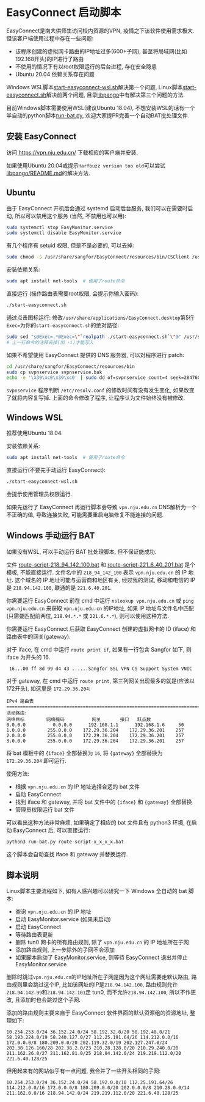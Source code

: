 # EasyConnect 启动脚本

EasyConnect是南大供师生访问校内资源的VPN, 疫情之下该软件使用需求极大. 但该客户端使用过程中存在一些问题:

- 该程序创建的虚拟网卡路由的IP地址过多(600+子网), 甚至将局域网(比如192.168开头)的IP进行了路由
- 不使用的情况下有以root权限运行的后台进程, 存在安全隐患
- Ubuntu 20.04 依赖关系存在问题

Windows WSL脚本[start-easyconnect-wsl.sh](start-easyconnect-wsl.sh)解决第一个问题, Linux脚本[start-easyconnect.sh](start-easyconnect.sh)解决前两个问题, 目录[libpango](libpango)中有解决第三个问题的方法.

目前Windows脚本需要使用WSL(建议Ubuntu 18.04), 不想安装WSL的话有一个半自动的python脚本[run-bat.py](run-bat.py), 欢迎大家提PR完善一个自动BAT批处理文件.

## 安装 EasyConnect

访问 <https://vpn.nju.edu.cn/> 下载相应的客户端并安装.

如果使用Ubuntu 20.04或提示`Harfbuzz version too old`可以尝试[libpango/README.md](libpango/README.md)的解决方法.

## Ubuntu

由于 EasyConnect 开机后会通过 systemd 启动后台服务, 我们可以在需要时启动, 所以可以禁用这个服务 (当然, 不禁用也可以用):

```bash
sudo systemctl stop EasyMonitor.service
sudo systemctl disable EasyMonitor.service
```

有几个程序有 setuid 权限, 但是不是必要的, 可以去掉:

```bash
sudo chmod -s /usr/share/sangfor/EasyConnect/resources/bin/CSClient /usr/share/sangfor/EasyConnect/resources/bin/ECAgent
```

安装依赖关系:

```bash
sudo apt install net-tools  # 使用了route命令
```

直接运行 (操作路由表需要root权限, 会提示你输入密码):

```bash
./start-easyconnect.sh
```

通过点击图标运行: 修改`/usr/share/applications/EasyConnect.desktop`第5行`Exec=`为你的`start-easyconnect.sh`的绝对路径:

```bash
sudo sed "s@Exec=.*@Exec=\"`realpath ./start-easyconnect.sh`\"@" /usr/share/applications/EasyConnect.desktop #-i
# 上一行命令的注释去掉(加 -i)才能写入
```

如果不希望使用 EasyConnect 提供的 DNS 服务器, 可以对程序进行 patch:

```bash
cd /usr/share/sangfor/EasyConnect/resources/bin
sudo cp svpnservice svpnservice.bak
echo -e '\x39\xc0\x39\xc0' | sudo dd of=svpnservice count=4 seek=284760 oflag=seek_bytes iflag=count_bytes conv=notrunc  # 39 c0: cmp eax, eax
```

`svpnservice` 程序判断 `/etc/resolv.conf` 的修改时间有没有发生变化, 如果改变了就将内容复写掉. 上面的命令修改了程序, 让程序认为文件始终没有被修改.

## Windows WSL

推荐使用Ubuntu 18.04.

安装依赖关系:

```bash
sudo apt install net-tools  # 使用了route命令
```

直接运行(不要先手动运行 EasyConnect):

```bash
./start-easyconnect-wsl.sh
```

会提示使用管理员权限运行.

如果先运行了 EasyConnect 再运行脚本会导致 `vpn.nju.edu.cn` DNS解析为一个不正确的值, 导致连接失败, 可能需要重启电脑修复不能连接的问题.

## Windows 手动运行 BAT

如果没有WSL, 可以手动运行 BAT 批处理脚本, 但不保证能成功.

文件 [route-script-218_94_142_100.bat](route-script-218_94_142_100.bat) 和 [route-script-221_6_40_201.bat](route-script-221_6_40_201.bat) 是个模板, 不能直接运行. 文件名中的 `218_94_142_100` 表示 `vpn.nju.edu.cn` 的 IP 地址. 这个域名的 IP 地址可能与运营商和地区有关, 经过我的测试, 移动和电信的 IP 是 `218.94.142.100`, 联通的是 `221.6.40.201`.

你需要运行 EasyConnect 前在 cmd 中运行 `nslookup vpn.nju.edu.cn` 或 `ping vpn.nju.edu.cn` 来获取 `vpn.nju.edu.cn` 的IP地址, 如果 IP 地址与文件名中匹配(只需要匹配前两位, `218.94.*.*` 或 `221.6.*.*`), 则可以使用这种方法.

你需要运行 EasyConnect 后获取 EasyConnect 创建的虚拟网卡的 ID (iface) 和 路由表中的网关(gateway).

对于 iface, 在 cmd 中运行 `route print if`, 如果有一行包含 Sangfor 如下, 则 iface 为开头的 16.

```
 16...00 ff 8d 99 d4 43 ......Sangfor SSL VPN CS Support System VNIC
 ```

 对于 gateway, 在 cmd 中运行 `route print`, 第三列网关出现最多的就是(应该以172开头), 如这里是 `172.29.36.204`:

 ```
 IPv4 路由表
===========================================================================
活动路由:
网络目标        网络掩码          网关       接口   跃点数
0.0.0.0          0.0.0.0      192.168.1.1      192.168.1.6     50
1.0.0.0        255.0.0.0    172.29.36.204    172.29.36.201    257
2.0.0.0        255.0.0.0    172.29.36.204    172.29.36.201    257
3.0.0.0        255.0.0.0    172.29.36.204    172.29.36.201    257
```

将 bat 模板中的 `{iface}` 全部替换为 `16`, 将 `{gateway}` 全部替换为 `172.29.36.204` 即可运行.

使用方法:

- 根据 `vpn.nju.edu.cn` 的 IP 地址选择合适的 bat 文件
- 启动 EasyConnect
- 找到 iface 和 gateway, 并将 bat 文件中的 `{iface}` 和 `{gateway}` 全部替换
- 管理员权限运行 bat 文件

可以看出这种方法非常麻烦, 如果确定了相应的 bat 文件且有 python3 环境, 在启动 EasyConnect 后, 可以直接运行:

```bash
python3 run-bat.py route-script-x_x_x_x.bat
```

这个脚本会自动查找 iface 和 gateway 并替换运行.

## 脚本说明

Linux脚本主要流程如下, 如有人感兴趣可以研究一下 Windows 全自动的 bat 脚本:

- 查询 `vpn.nju.edu.cn` 的 IP 地址
- 启动 EasyMonitor.service (如果未启动)
- 启动 EasyConnect
- 等待路由表更新
- 删除 tun0 网卡的所有路由规则, 除了 `vpn.nju.edu.cn` 的 IP 地址所在子网
- 添加路由规则, 上一步除外的子网不会添加
- 如果脚本启动了 EasyMonitor.service, 则等待 EasyConnect 退出并停止 EasyMonitor.service

删除时跳过`vpn.nju.edu.cn`的IP地址所在子网是因为这个网址需要走默认路由, 路由规则里会跳过这个IP, 比如该网址的IP是`218.94.142.100`, 路由规则允许`218.94.142.99`和`218.94.142.101`走 tun0, 而不允许`218.94.142.100`, 所以不作更改, 且添加时也会跳过这个子网.

添加的路由规则主要来自于 EasyConnect 软件界面的默认资源组的资源地址, 整理如下:

```
10.254.253.0/24 36.152.24.0/24 58.192.32.0/20 58.192.48.0/21 58.193.224.0/19 58.240.127.0/27 112.25.191.64/26 114.212.0.0/16 172.0.0.0/8 180.209.0.0/20 202.119.32.0/19 202.127.247.0/24 202.38.126.160/28 202.38.2.0/23 210.28.128.0/20 210.29.240.0/20 211.162.26.0/27 211.162.81.0/25 218.94.142.0/24 219.219.112.0/20 221.6.40.128/25
```

但用起来有的网站似乎有一点问题, 我合并了一些开头相同的子网:

```
10.254.253.0/24 36.152.24.0/24 58.192.0.0/10 112.25.191.64/26 114.212.0.0/16 172.0.0.0/8 180.209.0.0/20 202.0.0.0/8 210.28.0.0/14 211.162.0.0/16 218.94.142.0/24 219.219.112.0/20 221.6.40.128/25
```
